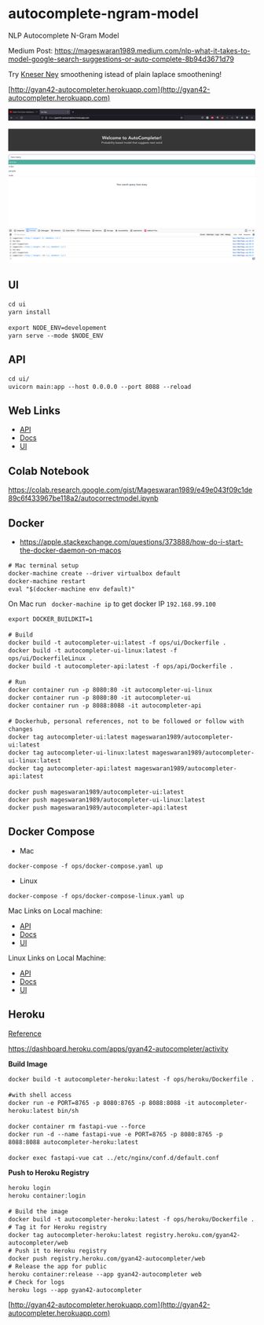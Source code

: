 # autocomplete-ngram-model
NLP Autocomplete N-Gram Model

Medium Post: https://mageswaran1989.medium.com/nlp-what-it-takes-to-model-google-search-suggestions-or-auto-complete-8b94d3671d79

Try [Kneser Ney](https://medium.com/@dennyc/a-simple-numerical-example-for-kneser-ney-smoothing-nlp-4600addf38b8) smoothening istead of plain laplace smoothening!

[http://gyan42-autocompleter.herokuapp.com](http://gyan42-autocompleter.herokuapp.com)

![](screen.png)

## UI

```
cd ui
yarn install

export NODE_ENV=developement
yarn serve --mode $NODE_ENV
```

## API

```
cd ui/
uvicorn main:app --host 0.0.0.0 --port 8088 --reload
```

## Web Links

- [API](http://0.0.0.0:8088)
- [Docs](http://0.0.0.0:8088/docs)
- [UI](http://localhost:8080/)

## Colab Notebook

https://colab.research.google.com/gist/Mageswaran1989/e49e043f09c1de89c6f433967be118a2/autocorrectmodel.ipynb

## Docker

- https://apple.stackexchange.com/questions/373888/how-do-i-start-the-docker-daemon-on-macos

```
# Mac terminal setup
docker-machine create --driver virtualbox default
docker-machine restart
eval "$(docker-machine env default)"
```
On Mac run ` docker-machine ip` to get docker IP `192.168.99.100`

```
export DOCKER_BUILDKIT=1

# Build
docker build -t autocompleter-ui:latest -f ops/ui/Dockerfile .
docker build -t autocompleter-ui-linux:latest -f ops/ui/DockerfileLinux .
docker build -t autocompleter-api:latest -f ops/api/Dockerfile .

# Run
docker container run -p 8080:80 -it autocompleter-ui-linux
docker container run -p 8080:80 -it autocompleter-ui
docker container run -p 8088:8088 -it autocompleter-api 

# Dockerhub, personal references, not to be followed or follow with changes
docker tag autocompleter-ui:latest mageswaran1989/autocompleter-ui:latest
docker tag autocompleter-ui-linux:latest mageswaran1989/autocompleter-ui-linux:latest
docker tag autocompleter-api:latest mageswaran1989/autocompleter-api:latest

docker push mageswaran1989/autocompleter-ui:latest
docker push mageswaran1989/autocompleter-ui-linux:latest
docker push mageswaran1989/autocompleter-api:latest
```

## Docker Compose

- Mac
```
docker-compose -f ops/docker-compose.yaml up
```

- Linux
```
docker-compose -f ops/docker-compose-linux.yaml up
```

Mac Links on Local machine:

- [API](http://192.168.99.100:8088)
- [Docs](http://192.168.99.100:8088/docs)
- [UI](http://192.168.99.100:8080/)

Linux Links on Local Machine: 
- [API](http://0.0.0.0:8088)
- [Docs](http://0.0.0.0:8088/docs)
- [UI](http://localhost:8080/)


## Heroku

[Reference](https://testdriven.io/blog/deploying-flask-to-heroku-with-docker-and-gitlab/)

https://dashboard.heroku.com/apps/gyan42-autocompleter/activity

**Build Image**

```
docker build -t autocompleter-heroku:latest -f ops/heroku/Dockerfile .

#with shell access
docker run -e PORT=8765 -p 8080:8765 -p 8088:8088 -it autocompleter-heroku:latest bin/sh

docker container rm fastapi-vue --force
docker run -d --name fastapi-vue -e PORT=8765 -p 8080:8765 -p 8088:8088 autocompleter-heroku:latest

docker exec fastapi-vue cat ../etc/nginx/conf.d/default.conf

```

**Push to Heroku Registry**

```
heroku login
heroku container:login

# Build the image
docker build -t autocompleter-heroku:latest -f ops/heroku/Dockerfile .
# Tag it for Heroku registry
docker tag autocompleter-heroku:latest registry.heroku.com/gyan42-autocompleter/web
# Push it to Heroku registry
docker push registry.heroku.com/gyan42-autocompleter/web
# Release the app for public
heroku container:release --app gyan42-autocompleter web
# Check for logs
heroku logs --app gyan42-autocompleter
```

[http://gyan42-autocompleter.herokuapp.com](http://gyan42-autocompleter.herokuapp.com)
